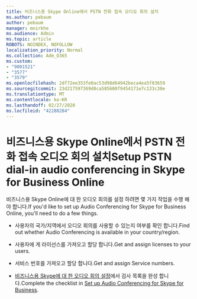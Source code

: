 ```yaml
---
title: 비즈니스용 Skype Online에서 PSTN 전화 접속 오디오 회의 설치
ms.author: pebaum
author: pebaum
manager: mnirkhe
ms.audience: Admin
ms.topic: article
ROBOTS: NOINDEX, NOFOLLOW
localization_priority: Normal
ms.collection: Adm_O365
ms.custom:
- "9001521"
- "3577"
- "3579"
ms.openlocfilehash: 2df72ee353fe0ac53d98d64942beca4ea5f83659
ms.sourcegitcommit: 23d217597369d0ca585600f9454171e7c133c30e
ms.translationtype: MT
ms.contentlocale: ko-KR
ms.lasthandoff: 02/27/2020
ms.locfileid: "42288284"
---
```

# <a name="setup-pstn-dial-in-audio-conferencing-in-skype-for-business-online"></a><span data-ttu-id="ba566-102">비즈니스용 Skype Online에서 PSTN 전화 접속 오디오 회의 설치</span><span class="sxs-lookup"><span data-stu-id="ba566-102">Setup PSTN dial-in audio conferencing in Skype for Business Online</span></span>

<span data-ttu-id="ba566-103">비즈니스용 Skype Online에 대 한 오디오 회의를 설정 하려면 몇 가지 작업을 수행 해야 합니다.</span><span class="sxs-lookup"><span data-stu-id="ba566-103">If you'd like to set up Audio Conferencing for Skype for Business Online, you'll need to do a few things.</span></span> 

- <span data-ttu-id="ba566-104">사용자의 국가/지역에서 오디오 회의를 사용할 수 있는지 여부를 확인 합니다.</span><span class="sxs-lookup"><span data-stu-id="ba566-104">Find out whether Audio Conferencing is available in your country/region.</span></span>

- <span data-ttu-id="ba566-105">사용자에 게 라이선스를 가져오고 할당 합니다.</span><span class="sxs-lookup"><span data-stu-id="ba566-105">Get and assign licenses to your users.</span></span>

- <span data-ttu-id="ba566-106">서비스 번호를 가져오고 할당 합니다.</span><span class="sxs-lookup"><span data-stu-id="ba566-106">Get and assign Service numbers.</span></span>

- <span data-ttu-id="ba566-107">[비즈니스용 Skype에 대 한 오디오 회의 설정](https://docs.microsoft.com/SkypeForBusiness/audio-conferencing-in-office-365/set-up-audio-conferencing)에서 검사 목록을 완성 합니다.</span><span class="sxs-lookup"><span data-stu-id="ba566-107">Complete the checklist in [Set up Audio Conferencing for Skype for Business](https://docs.microsoft.com/SkypeForBusiness/audio-conferencing-in-office-365/set-up-audio-conferencing).</span></span>
